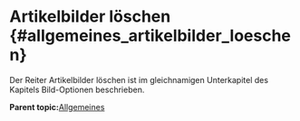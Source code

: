 # Artikelbilder löschen {#allgemeines_artikelbilder_loeschen}

Der Reiter Artikelbilder löschen ist im gleichnamigen Unterkapitel des Kapitels Bild-Optionen beschrieben.

**Parent topic:**[Allgemeines](4_20_Allgemeines.md)

